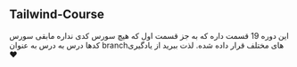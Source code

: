 ## Tailwind-Course
این دوره 19 قسمت داره که به جز قسمت اول که هیچ سورس کدی نداره مابقی سورس کدها درس به درس به عنوان branchهای مختلف قرار داده شده. 
لذت ببرید از یادگیری ❤
